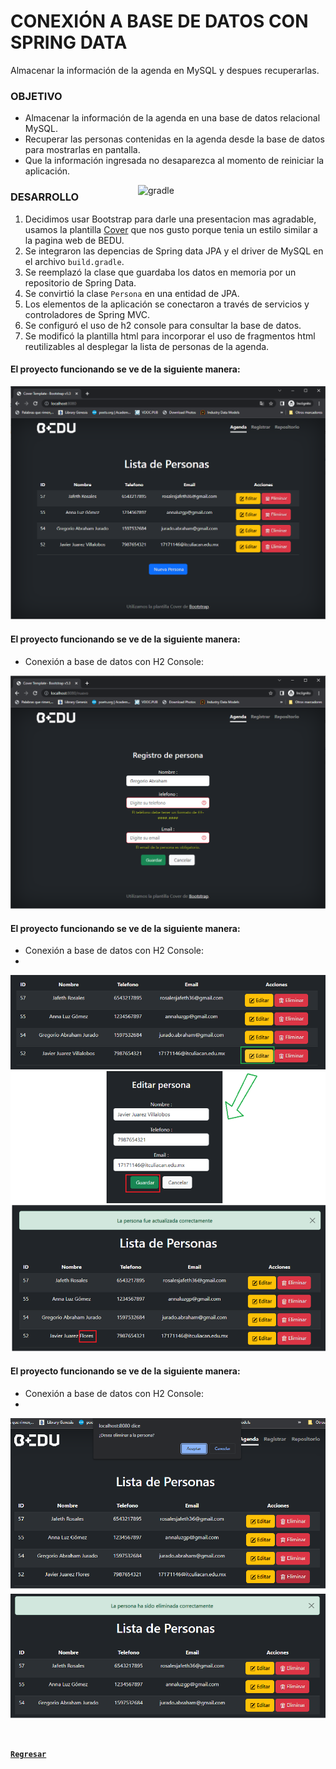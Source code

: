 # CONEXIÓN A BASE DE DATOS CON SPRING DATA

Almacenar la información de la agenda en MySQL y despues recuperarlas.

### OBJETIVO

- Almacenar la información de la agenda en una base de datos relacional MySQL.
- Recuperar las personas contenidas en la agenda desde la base de datos para mostrarlas en pantalla.
- Que la información ingresada no desaparezca al momento de reiniciar la aplicación.

<img align="right" src="https://kinsta.com/wp-content/uploads/2019/04/logo-mysql-1.svg" alt="gradle" width="300"/>

### DESARROLLO

1. Decidimos usar Bootstrap para darle una presentacion mas agradable, usamos la plantilla [Cover](https://getbootstrap.com/docs/5.0/examples/cover/)
 que nos gusto porque tenia un estilo similar a la pagina web de BEDU. 
2. Se integraron las depencias de Spring data JPA y el driver de MySQL en el archivo `build.gradle`.
3. Se reemplazó la clase que guardaba los datos en memoria por un repositorio de Spring Data.
4. Se convirtió la clase `Persona` en una entidad de JPA.
5. Los elementos de la aplicación se conectaron a través de servicios y controladores de Spring MVC.
6. Se configuró el uso de h2 console para consultar la base de datos.
7. Se modificó la plantilla html para incorporar el uso de fragmentos html reutilizables al desplegar la lista de personas de la agenda.

#### El proyecto funcionando se ve de la siguiente manera:

![pantalla-aplicacion](img/index.png)

#### El proyecto funcionando se ve de la siguiente manera:

- Conexión a base de datos con H2 Console:

![pantalla-h2-console-connection](img/nuevo.png)

#### El proyecto funcionando se ve de la siguiente manera:

- Conexión a base de datos con H2 Console:
- 
![pantalla-h2-console](img/editar.png)

#### El proyecto funcionando se ve de la siguiente manera:

- Conexión a base de datos con H2 Console:
- 
![pantalla-h2-console-connection](img/eliminar.png)


<br>

[**`Regresar`**](./)
